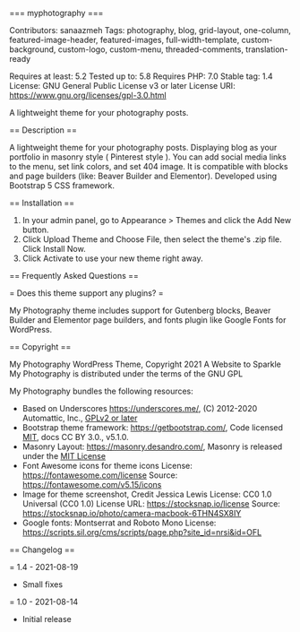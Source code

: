 === myphotography ===

Contributors: sanaazmeh
Tags: photography, blog, grid-layout, one-column, featured-image-header, featured-images, full-width-template, custom-background, custom-logo, custom-menu, threaded-comments, translation-ready

Requires at least: 5.2
Tested up to: 5.8
Requires PHP: 7.0
Stable tag: 1.4
License: GNU General Public License v3 or later
License URI: https://www.gnu.org/licenses/gpl-3.0.html

A lightweight theme for your photography posts.

== Description ==

A lightweight theme for your photography posts. Displaying blog as your portfolio in masonry style ( Pinterest style ). You can add social media links to the menu, set link colors, and set 404 image. It is compatible with blocks and page builders (like: Beaver Builder and Elementor). Developed using Bootstrap 5 CSS framework. 

== Installation ==

1. In your admin panel, go to Appearance > Themes and click the Add New button.
2. Click Upload Theme and Choose File, then select the theme's .zip file. Click Install Now.
3. Click Activate to use your new theme right away.

== Frequently Asked Questions ==

= Does this theme support any plugins? =

My Photography theme includes support for Gutenberg blocks, Beaver Builder and Elementor page builders, and fonts plugin like Google Fonts for WordPress. 

== Copyright ==

My Photography WordPress Theme, Copyright 2021 A Website to Sparkle
My Photography is distributed under the terms of the GNU GPL

My Photography bundles the following resources:

* Based on Underscores https://underscores.me/, (C) 2012-2020 Automattic, Inc., [GPLv2 or later](https://www.gnu.org/licenses/gpl-2.0.html)
* Bootstrap theme framework: https://getbootstrap.com/, Code licensed [MIT](https://github.com/twbs/bootstrap/blob/main/LICENSE), docs CC BY 3.0., v5.1.0.
* Masonry Layout: https://masonry.desandro.com/, Masonry is released under the [MIT License](https://desandro.mit-license.org/)
* Font Awesome icons for theme icons
	License: https://fontawesome.com/license
	Source: https://fontawesome.com/v5.15/icons
* Image for theme screenshot, Credit Jessica Lewis
 	License: CC0 1.0 Universal (CC0 1.0)
 	License URL: https://stocksnap.io/license
 	Source: https://stocksnap.io/photo/camera-macbook-6THN4SX8IY
 * Google fonts: Montserrat and Roboto Mono 
 	License: https://scripts.sil.org/cms/scripts/page.php?site_id=nrsi&id=OFL



== Changelog ==

= 1.4 - 2021-08-19
* Small fixes

= 1.0 - 2021-08-14
* Initial release